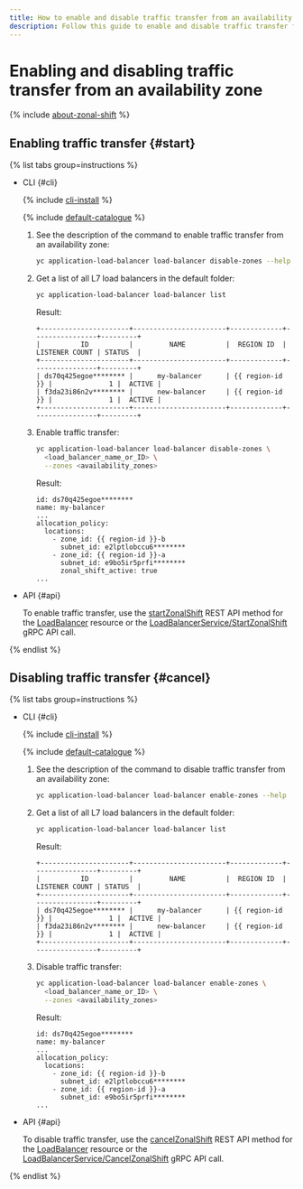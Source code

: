 ```yaml
---
title: How to enable and disable traffic transfer from an availability zone in an L7 load balancer to {{ alb-full-name }}
description: Follow this guide to enable and disable traffic transfer from an availability zone in an L7 load balancer.
---
```


# Enabling and disabling traffic transfer from an availability zone

{% include [about-zonal-shift](../../../_includes/application-load-balancer/about-zonal-shift.md) %}

## Enabling traffic transfer {#start}

{% list tabs group=instructions %}

- CLI {#cli}

  {% include [cli-install](../../../_includes/cli-install.md) %}

  {% include [default-catalogue](../../../_includes/default-catalogue.md) %}

  1. See the description of the command to enable traffic transfer from an availability zone:

      ```bash
      yc application-load-balancer load-balancer disable-zones --help
      ```

  1. Get a list of all L7 load balancers in the default folder:

      ```bash
      yc application-load-balancer load-balancer list
      ```

      Result:

      ```text
      +----------------------+-----------------------+-------------+----------------+---------+
      |          ID          |         NAME          |  REGION ID  | LISTENER COUNT | STATUS  |
      +----------------------+-----------------------+-------------+----------------+---------+
      | ds70q425egoe******** |      my-balancer      | {{ region-id }} |              1 |  ACTIVE |
      | f3da23i86n2v******** |      new-balancer     | {{ region-id }} |              1 |  ACTIVE |
      +----------------------+-----------------------+-------------+----------------+---------+
      ```

  1. Enable traffic transfer:

      ```bash
      yc application-load-balancer load-balancer disable-zones \
        <load_balancer_name_or_ID> \
        --zones <availability_zones>
      ```

      Result:

      ```text
      id: ds70q425egoe********
      name: my-balancer
      ...
      allocation_policy:
        locations:
          - zone_id: {{ region-id }}-b
            subnet_id: e2lptlobccu6********
          - zone_id: {{ region-id }}-a
            subnet_id: e9bo5ir5prfi********
            zonal_shift_active: true
      ...
      ```

- API {#api}

  To enable traffic transfer, use the [startZonalShift](../../api-ref/LoadBalancer/startZonalShift.md) REST API method for the [LoadBalancer](../../api-ref/LoadBalancer/index.md) resource or the [LoadBalancerService/StartZonalShift](../../api-ref/grpc/LoadBalancer/startZonalShift.md) gRPC API call.

{% endlist %}


## Disabling traffic transfer {#cancel}

{% list tabs group=instructions %}

- CLI {#cli}

  {% include [cli-install](../../../_includes/cli-install.md) %}

  {% include [default-catalogue](../../../_includes/default-catalogue.md) %}

  1. See the description of the command to disable traffic transfer from an availability zone:

      ```bash
      yc application-load-balancer load-balancer enable-zones --help
      ```

  1. Get a list of all L7 load balancers in the default folder:

      ```bash
      yc application-load-balancer load-balancer list
      ```

      Result:

      ```text
      +----------------------+-----------------------+-------------+----------------+---------+
      |          ID          |         NAME          |  REGION ID  | LISTENER COUNT | STATUS  |
      +----------------------+-----------------------+-------------+----------------+---------+
      | ds70q425egoe******** |      my-balancer      | {{ region-id }} |              1 |  ACTIVE |
      | f3da23i86n2v******** |      new-balancer     | {{ region-id }} |              1 |  ACTIVE |
      +----------------------+-----------------------+-------------+----------------+---------+
      ```

  1. Disable traffic transfer:

      ```bash
      yc application-load-balancer load-balancer enable-zones \
        <load_balancer_name_or_ID> \
        --zones <availability_zones>
      ```

      Result:

      ```text
      id: ds70q425egoe********
      name: my-balancer
      ...
      allocation_policy:
        locations:
          - zone_id: {{ region-id }}-b
            subnet_id: e2lptlobccu6********
          - zone_id: {{ region-id }}-a
            subnet_id: e9bo5ir5prfi********
      ...
      ```

- API {#api}

  To disable traffic transfer, use the [cancelZonalShift](../../api-ref/LoadBalancer/cancelZonalShift.md) REST API method for the [LoadBalancer](../../api-ref/LoadBalancer/index.md) resource or the [LoadBalancerService/CancelZonalShift](../../api-ref/grpc/LoadBalancer/cancelZonalShift.md) gRPC API call.

{% endlist %}